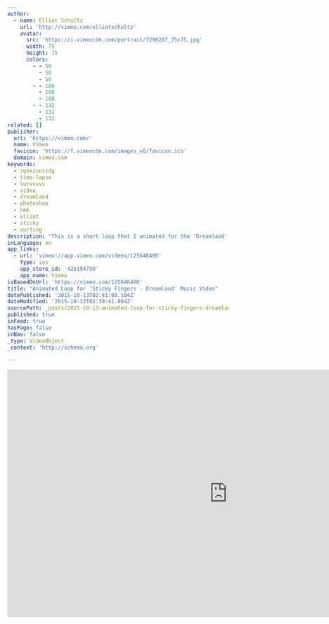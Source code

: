 ```yaml
---
author:
  - name: Elliot Schultz
    url: 'http://vimeo.com/elliotschultz'
    avatar:
      src: 'https://i.vimeocdn.com/portrait/7296287_75x75.jpg'
      width: 75
      height: 75
      colors:
        - - 50
          - 50
          - 50
        - - 188
          - 188
          - 188
        - - 132
          - 132
          - 132
related: []
publisher:
  url: 'https://vimeo.com/'
  name: Vimeo
  favicon: 'https://f.vimeocdn.com/images_v6/favicon.ico'
  domain: vimeo.com
keywords:
  - zgnxzuutidg
  - time-lapse
  - lurvvvvv
  - video
  - dreamland
  - photoshop
  - hmm
  - elliot
  - sticky
  - surfing
description: "This is a short loop that I animated for the 'Dreamland' music video for Sticky Fingers. Every frame was hand drawn and coloured using Photoshop. Check out the official video here: http://www.youtube.com/watch?v=zgnxZUUtIdg"
inLanguage: en
app_links:
  - url: 'vimeo://app.vimeo.com/videos/125646400'
    type: ios
    app_store_id: '425194759'
    app_name: Vimeo
isBasedOnUrl: 'https://vimeo.com/125646400'
title: "Animated Loop for 'Sticky Fingers - Dreamland' Music Video"
datePublished: '2015-10-13T02:41:08.104Z'
dateModified: '2015-10-13T02:39:41.804Z'
sourcePath: _posts/2015-10-13-animated-loop-for-sticky-fingers-dreamland-music-video.md
published: true
inFeed: true
hasPage: false
inNav: false
_type: VideoObject
_context: 'http://schema.org'

---
```

<iframe src="https://cdn.embedly.com/widgets/media.html?src=https%3A%2F%2Fplayer.vimeo.com%2Fvideo%2F125646400&amp;url=https%3A%2F%2Fvimeo.com%2F125646400&amp;image=http%3A%2F%2Fi.vimeocdn.com%2Fvideo%2F515818510_1280.jpg&amp;key=b7d04c9b404c499eba89ee7072e1c4f7&amp;type=text%2Fhtml&amp;schema=vimeo" width="1000" height="563" scrolling="no" frameborder="0" allowfullscreen="allowfullscreen" style=""></iframe>